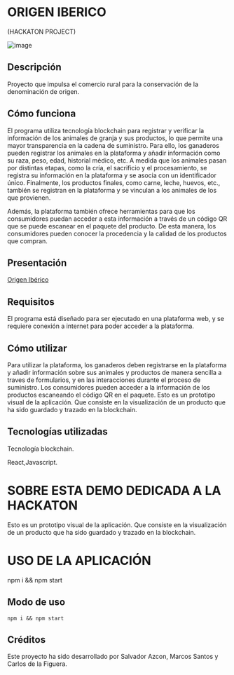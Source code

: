 # ORIGEN IBERICO
 (HACKATON PROJECT)


![image](https://github.com/marc459/OrigenIberico/blob/master/origeniberico.gif)


## Descripción
Proyecto que impulsa el comercio rural para la conservación de la denominación de origen.



## Cómo funciona
El programa utiliza tecnología blockchain para registrar y verificar la información de los animales de granja y sus productos, lo que permite una mayor transparencia en la cadena de suministro. Para ello, los ganaderos pueden registrar los animales en la plataforma y añadir información como su raza, peso, edad, historial médico, etc. A medida que los animales pasan por distintas etapas, como la cría, el sacrificio y el procesamiento, se registra su información en la plataforma y se asocia con un identificador único. Finalmente, los productos finales, como carne, leche, huevos, etc., también se registran en la plataforma y se vinculan a los animales de los que provienen.

Además, la plataforma también ofrece herramientas para que los consumidores puedan acceder a esta información a través de un código QR que se puede escanear en el paquete del producto. De esta manera, los consumidores pueden conocer la procedencia y la calidad de los productos que compran.

## Presentación
[Origen Ibérico](https://docs.google.com/presentation/d/1C5Q7OeQhf80qSjGu6G9sNdk-hKBy2XeP6Qjz1zTQbKA/edit?usp=sharing)


## Requisitos
El programa está diseñado para ser ejecutado en una plataforma web, y se requiere conexión a internet para poder acceder a la plataforma.

## Cómo utilizar
Para utilizar la plataforma, los ganaderos deben registrarse en la plataforma y añadir información sobre sus animales y productos de manera sencilla a traves de formularios, y en las interacciones durante el proceso de suministro. Los consumidores pueden acceder a la información de los productos escaneando el código QR en el paquete.
Esto es un prototipo visual de la aplicación. Que consiste en la visualización de un producto que ha sido guardado y trazado en la blockchain.

## Tecnologías utilizadas

Tecnología blockchain.

React,Javascript.

# SOBRE ESTA DEMO DEDICADA A LA HACKATON 

Esto es un prototipo visual de la aplicación. Que consiste en la visualización de un producto que ha sido guardado y trazado en la blockchain.

# USO DE LA APLICACIÓN 

npm i && npm start

## Modo de uso

    npm i && npm start



## Créditos
Este proyecto ha sido desarrollado por Salvador Azcon, Marcos Santos y Carlos de la Figuera.
